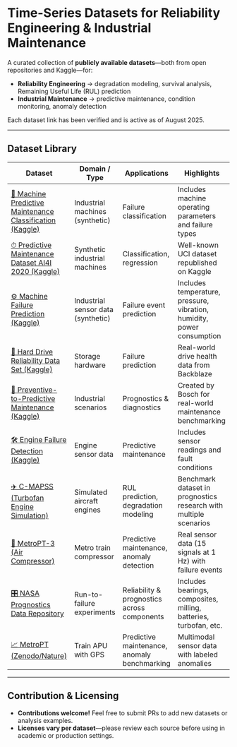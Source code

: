 # Time-Series Datasets for Reliability Engineering & Industrial Maintenance

A curated collection of **publicly available datasets**—both from open repositories and Kaggle—for:

- **Reliability Engineering** → degradation modeling, survival analysis, Remaining Useful Life (RUL) prediction  
- **Industrial Maintenance** → predictive maintenance, condition monitoring, anomaly detection  

Each dataset link has been verified and is active as of August 2025.

---

##  Dataset Library

| Dataset | Domain / Type | Applications | Highlights |
|---------|---------------|--------------|-------------|
| [🔧 Machine Predictive Maintenance Classification (Kaggle)](https://www.kaggle.com/datasets/shivamb/machine-predictive-maintenance-classification) | Industrial machines (synthetic) | Failure classification | Includes machine operating parameters and failure types |
| [⏱ Predictive Maintenance Dataset AI4I 2020 (Kaggle)](https://www.kaggle.com/datasets/stephanmatzka/predictive-maintenance-dataset-ai4i-2020) | Synthetic industrial machines | Classification, regression | Well-known UCI dataset republished on Kaggle |
| [⚙️ Machine Failure Prediction (Kaggle)](https://www.kaggle.com/datasets/saquib7hussain/machine-failure-prediction-dataset) | Industrial sensor data (synthetic) | Failure event prediction | Includes temperature, pressure, vibration, humidity, power consumption  |
| [💾 Hard Drive Reliability Data Set (Kaggle)](https://www.kaggle.com/datasets/thedevastator/hard-drive-reliability-data-set) | Storage hardware | Failure prediction | Real-world drive health data from Backblaze |
| [🤖 Preventive-to-Predictive Maintenance (Kaggle)](https://www.kaggle.com/datasets/prognosticshse/preventive-to-predicitve-maintenance) | Industrial scenarios | Prognostics & diagnostics | Created by Bosch for real-world maintenance benchmarking |
| [🛠️ Engine Failure Detection (Kaggle)](https://www.kaggle.com/datasets/ziya07/engine-failure-detection-dataset) | Engine sensor data | Predictive maintenance | Includes sensor readings and fault conditions  |
| [✈️ C-MAPSS (Turbofan Engine Simulation)](https://data.nasa.gov/dataset/cmapss-jet-engine-simulated-data) | Simulated aircraft engines | RUL prediction, degradation modeling | Benchmark dataset in prognostics research with multiple scenarios |
| [🚆 MetroPT-3 (Air Compressor)](https://archive.ics.uci.edu/dataset/791/metropt%2B3%2Bdataset) | Metro train compressor | Predictive maintenance, anomaly detection | Real sensor data (15 signals at 1 Hz) with failure events |
| [🎛 NASA Prognostics Data Repository](https://data.phmsociety.org/nasa/) | Run-to-failure experiments | Reliability & prognostics across components | Includes bearings, composites, milling, batteries, turbofan, etc. |
| [📈 MetroPT (Zenodo/Nature)](https://www.nature.com/articles/s41597-022-01877-3) | Train APU with GPS | Predictive maintenance, anomaly benchmarking | Multimodal sensor data with labeled anomalies |

---

##  Contribution & Licensing

- **Contributions welcome!** Feel free to submit PRs to add new datasets or analysis examples.  
- **Licenses vary per dataset**—please review each source before using in academic or production settings.